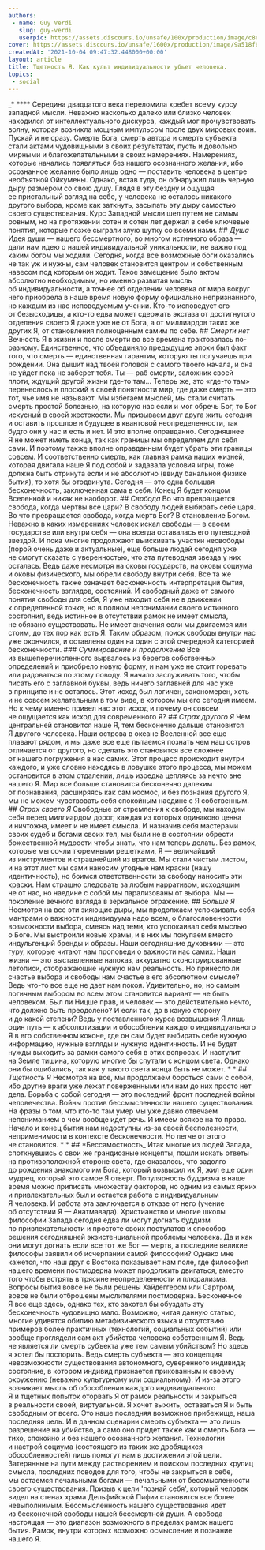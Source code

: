 ```yaml
---
authors:
 - name: Guy Verdi
   slug: guy-verdi
   userpic: https://assets.discours.io/unsafe/100x/production/image/c8eea170-fee8-11e8-8375-2565dbb207f2.jpg
cover: https://assets.discours.io/unsafe/1600x/production/image/9a518f60-2476-11ec-bd24-17bc7994b9cc.jpg
createdAt: '2021-10-04 09:47:32.448000+00:00'
layout: article
title: Тщетность Я. Как культ индивидуальности убьет человека.
topics:
 - social
---
```


\_* \*\*\*\* Середина двадцатого века переломила хребет всему курсу западной
мысли. Неважно насколько далеко или близко человек находился
от интеллектуального дискурса, каждый мог прочувствовать волну, которая возникла
мощным импульсом после двух мировых воин. Пускай и не сразу. Смерть Бога, смерть
автора и смерть субъекта стали актами чудовищными в своих результатах, пусть
и довольно мирными и благожелательными в своих намерениях. Намерениях, которые
начались появляться без нашего осознанного желания, ибо осознанное желание было
лишь одно — поставить человека в центре необъятной Ойкумены. Однако, встав туда,
он обнаружил лишь черную дыру размером со свою душу. Глядя в эту бездну и ощущая
ее пристальный взгляд на себе, у человека не осталось никакого другого выбора,
кроме как заткнуть, засыпать эту дыру самостью своего существования. Курс
Западной мысли шел путем не самым ровным, но на протяжении сотен и сотен лет
держал в себе ключевые понятия, которые позже сыграли злую шутку со всеми
нами. ## *Душа* Идея души — нашего бессмертного, во многом истинного образа —
дали нам идею о нашей индивидуальной уникальности, не важно под каким богом
мы ходили. Сегодня, когда все возможные боги оказались не так уж и нужны, сам
человек становится центром и собственным навесом под которым он ходит. Такое
замещение было актом абсолютно необходимым, но именно развитая мысль
об индивидуальности, а точнее об отделении человека от мира вокруг него
приобрела в наше время новую форму официально непризнанного, но каждым из нас
исповедуемым учении. Кто-то исповедует его от безысходицы, а кто-то едва может
сдержать экстаза от достигнутого отделения своего Я даже уже не от Бога,
а от миллиардов таких же других Я, от становления полноценным самим по себе. ##
*Смерти нет* Вечность Я в жизни и после смерти во все времена трактовалась
по-разному. Единственное, что объединяло предыдущие эпохи был факт того, что
смерть — единственная гарантия, которую ты получаешь при рождении. Она дышит над
твоей головой с самого твоего начала, и она не уйдет пока не заберет тебя. Ты —
раб смерти, заложник своей плоти, ждущий другой жизни где-то там… Теперь же, это
«где-то там» перенеслось в плоский в своей понятности мир, где даже смерть — это
тот, чье имя не называют. Мы избегаем мыслей, мы стали считать смерть простой
болезнью, на которую нас если и мог обречь Бог, то Бог искусный в своей
жестокости. Мы призываем друг друга жить сегодня и оставить прошлое и будущее
в квантовой неопределенности, так будто они у нас и есть и нет. И это вполне
оправданно. Сегодняшнее Я не может иметь конца, так как границы мы определяем
для себя сами. И поэтому также вполне оправданным будет убрать эти границы
совсем. И соответственно смерть, как главная рамка наших жизней, которая двигала
наше Я под собой и задавала условия игры, тоже должна быть отринута если
и не абсолютно (ввиду банальной физике бытия), то хотя бы отодвинута. Сегодня —
это одна большая бесконечность, заключенная сама в себя. Конец Я будет концом
Вселенной и никак не наоборот. ## *Свобода* Во что превращается свобода, когда
мертвы все цари? В свободу людей выбирать себе царя. Во что превращается
свобода, когда мертв Бог? В становление Богом. Неважно в каких измерениях
человек искал свободы — в своем государстве или внутри себя — она всегда
оставалась его путеводной звездой. И пока многие продолжают выискивать участки
несвободы (порой очень даже и актуальные), еще больше людей сегодня уже
не смогут сказать с уверенностью, что эта путеводная звезда у них осталась. Ведь
даже несмотря на оковы государств, на оковы социума и оковы физического,
мы обрели свободу внутри себя. Все та же бесконечность также означает
бесконечность интерпретаций бытия, бесконечность взглядов, состояний.
И свободный даже от самого понятия свободы для себя, Я уже находит себя
не в движении к определенной точке, но в полном непонимании своего истинного
состояния, ведь истинное в отсутствии рамок не имеет смысла, не обязано
существовать. Не имеет значения если мы двигаемся или стоим, до тех пор как
есть Я. Таким образом, поиск свободы внутри нас уже окончился, и оставлены один
на один с этой очередной категорией бесконечности. ### *Суммирование
и продолжение* Все из вышеперечисленного вырвалось из берегов собственных
определений и приобрело новую форму, и нам уже не стоит горевать или радоваться
по этому поводу. Я начало заслуживать того, чтобы писать его с заглавной буквы,
ведь ничего заглавней для нас уже в принципе и не осталось. Этот исход был
логичен, закономерен, хоть и не совсем желательным в том виде, в котором мы его
сегодня имеем. Но к чему именно привел нас этот исход и почему он совсем
не ощущается как исход для современного Я? ## *Страх другого Я* Чем центральней
становится наше Я, тем бесконечно дальше становится Я другого человека. Наши
острова в океане Вселенной все еще плавают рядом, и мы даже все еще пытаемся
познать чем наш остров отличается от другого, но сделать это становится все
сложнее от нашего погружения в нас самих. Этот процесс происходит внутри
каждого, и уже словно находясь в ловушке этого процесса, мы можем остановится
в этом отдалении, лишь изредка цепляясь за нечто вне нашего Я. Мир все больше
становится бесконечно далеким от познавания, расширяясь как сам космос, и без
познания другого Я, мы не можем чувствовать себя спокойным наедине
с Я собственным. ## *Страх своего Я* Свободные от стремления к свободе,
мы находим себя перед миллиардом дорог, каждая из которых одинаково ценна
и ничтожна, имеет и не имеет смысла. И назначив себя мастерами своих судеб
и богами своих тел, мы были не в состоянии обрести божественной мудрости чтобы
знать, что нам теперь делать. Без рамок, которые мы сочли тюремными решетками,
Я — величайший из инструментов и страшнейший из врагов. Мы стали чистым листом,
и на этот лист мы сами наносим угодные нам краски (нашу идентичность), но боимся
ответственности за свободу наносить эти краски. Нам страшно следовать за любым
нарративом, исходящим не от нас, но наедине с собой мы парализованы от выбора.
Мы — поколение вечного взгляда в зеркальное отражение. ## *Больше Я* Несмотря
на все эти зияющие дыры, мы продолжаем успокаивать себя мантрами о важности
индивидуума надо всем, о благословенности возможности выбора, смеясь над теми,
кто успокаивал себя мыслью о Боге. Мы выстроили новые храмы, и в них мы покупаем
вместо индульгенций бренды и образы. Наши сегодняшние духовники — это гуру,
которые читают нам проповеди о важности нас самих. Наши жизни — это выставленные
напоказ, аккуратно сконструированные летописи, отображающие нужную нам
реальность. Но принесло ли счастье выбора и свободы нам счастье в его абсолютном
смысле? Ведь что-то все еще не дает нам покоя. Удивительно, но, но самым
логичным выбором во всем этом становится вариант — не быть человеком. Был ли
Ницше прав, и человек — это действительно нечто, что должно быть преодолено?
И если так, до в какую сторону и до какой степени? Ведь у поставленного курса
возвышения Я лишь один путь — к абсолютизации и обособлении каждого
индивидуального Я в его собственном коконе, где он сам будет выбирать себе
нужную информацию, нужные взгляды и нужную идентичность. И не будет нужды
выходить за рамки самого себя в этих вопросах. И наступит на Земле тишина,
которую многие бы спутали с концом света. Однако они бы ошибались, так как
у такого света конца быть не может. * * ## *Тщетность Я* Несмотря на все,
мы продолжаем бороться сами с собой, ибо другие враги уже лежат поверженными или
нам до них просто нет дела. Борьба с собой сегодня — это последний фронт
последней войны человечества. Войны против бессмысленности нашего существования.
На фразы о том, что кто-то там умер мы уже давно отвечаем непониманием о чем
вообще идет речь. И имеем всякое на то право. Начало и конец бытия нам
недоступны из-за своей бесполезности, неприменимости в контексте бесконечности.
Но легче от этого не становится. * * ## *Бессамостность\_ Итак многие из людей
Запада, споткнувшись о свои же грандиозные концепты, пошли искать ответы
на противоположной стороне света, где оказалось, что задолго до рождения
знакомого им Бога, который возвысил их Я, жил еще один мудрец, который это самое
Я отверг. Популярность буддизма в наше время можно приписать множеству факторов,
но одним из самых ярких и привлекательных был и остается работа с индивидуальным
Я человека. И работа эта заключается в отказе от него (учение об отсутствии Я —
Анатмавада). Христианство и многие школы философии Запада сегодня едва ли могут
догнать буддизм по привлекательности и простоте своих постулатов и способов
решения сегодняшней экзистенциальной проблемы человека. Да и как они могут
догнать если все тот же Бог — мертв, а последние великие философы заявили
об исчерпании самой философии? Однако мне кажется, что наш друг с Востока
показывает нам поле, где философия нашего времени постмодерна может продолжить
двигаться, вместо того чтобы встрять в трясине неопределенности и плюрализма.
Вопросы бытия вовсе не были решены Хайдеггером или Сартром, вовсе не были
отброшены мыслителями постмодерна. Бесконечное Я все еще здесь, однако тех, кто
захотел бы обуздать эту бесконечность чудовищно мало. Возможно, читая данную
статью, многие удивятся обилию метафизического языка и отсутствию примеров более
практичных (технологий, социальных событий) или вообще проглядели сам акт
убийства человека собственным Я. Ведь не является ли смерть субъекта уже тем
самым убийством? Но здесь я хотел бы поспорить. Ведь смерть субъекта — это
концепция невозможности существования автономного, суверенного индивида;
состояние, в котором индивид признается прикованным к своему окружению (неважно
культурному или социальному). И из-за этого возникает мысль об обособлении
каждого индивидуального Я и тщетных попыток оторвать Я от рамок реальности
и закрыться в реальности своей, виртуальной. Я хочет выжить, оставаться Я и быть
свободным от всего. Это наше последняя возможное прибежище, наша последняя цель.
И в данном сценарии смерть субъекта — это лишь разрешение на убийство, а само
оно придет также как и смерть Бога — тихо, спокойно и без нашего осознанного
желания. Технологии и настрой социума (состоящего из таких же дробящихся
обособленностей) лишь помогут нам в достижении этой цели. Затерянные на пути
между растворением и поиском последних крупиц смысла, последних поводов для
того, чтобы не закрыться в себе, мы остаемся печальными богами — печальными
от бессмысленности своего существования. Призыв к цели 'познай себя', который
человек видел на стенах храма Дельфийской Пифии становится все более
невыполнимым. Бессмысленность нашего существования идет из бесконечной свободы
нашей бессмертной души. А свобода настоящая — это диапазон возможного в пределах
рамок нашего бытия. Рамок, внутри которых возможно осмысление и познание нашего
Я.
